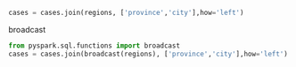 ```python
cases = cases.join(regions, ['province','city'],how='left')
```
broadcast
```python
from pyspark.sql.functions import broadcast
cases = cases.join(broadcast(regions), ['province','city'],how='left')
```
